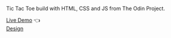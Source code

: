 Tic Tac Toe build with HTML, CSS and JS from The Odin Project.

[Live Demo](https://jaqubowsky.github.io/tic-tac-toe/) :point_left: <br>
[Design](https://github.com/michalosman/tic-tac-toe) 
